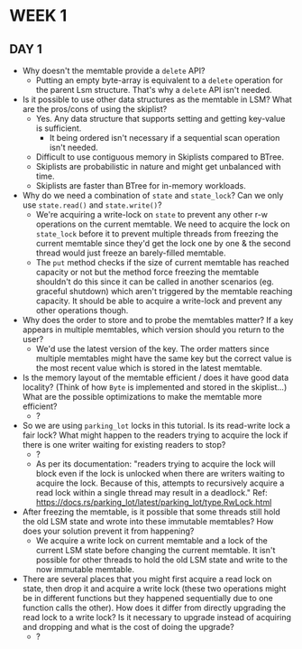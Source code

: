 # WEEK 1

## DAY 1
* Why doesn't the memtable provide a `delete` API?
    - Putting an empty byte-array is equivalent to a `delete` operation for the parent Lsm structure. That's why a `delete` API isn't needed.
* Is it possible to use other data structures as the memtable in LSM? What are the pros/cons of using the skiplist?
    - Yes. Any data structure that supports setting and getting key-value is sufficient.
      - It being ordered isn't necessary if a sequential scan operation isn't needed.
    - Difficult to use contiguous memory in Skiplists compared to BTree.
    - Skiplists are probabilistic in nature and might get unbalanced with time.
    - Skiplists are faster than BTree for in-memory workloads.
* Why do we need a combination of `state` and `state_lock`? Can we only use `state.read()` and `state.write()`?
    - We're acquiring a write-lock on `state` to prevent any other r-w operations on the current memtable. We need to acquire the lock on `state_lock` before it to prevent multiple threads from freezing the current memtable since they'd get the lock one by one & the second thread would just freeze an barely-filled memtable.
    - The `put` method checks if the size of current memtable has reached capacity or not but the method force freezing the memtable shouldn't do this since it can be called in another scenarios (eg. graceful shutdown) which aren't triggered by the memtable reaching capacity. It should be able to acquire a write-lock and prevent any other operations though.
* Why does the order to store and to probe the memtables matter? If a key appears in multiple memtables, which version should you return to the user?
    - We'd use the latest version of the key. The order matters since multiple memtables might have the same key but the correct value is the most recent value which is stored in the latest memtable.
* Is the memory layout of the memtable efficient / does it have good data locality? (Think of how `Byte` is implemented and stored in the skiplist...) What are the possible optimizations to make the memtable more efficient?
    - ?
* So we are using `parking_lot` locks in this tutorial. Is its read-write lock a fair lock? What might happen to the readers trying to acquire the lock if there is one writer waiting for existing readers to stop?
    - ?
    - As per its documentation: "readers trying to acquire the lock will block even if the lock is unlocked when there are writers waiting to acquire the lock. Because of this, attempts to recursively acquire a read lock within a single thread may result in a deadlock." Ref: https://docs.rs/parking_lot/latest/parking_lot/type.RwLock.html
* After freezing the memtable, is it possible that some threads still hold the old LSM state and wrote into these immutable memtables? How does your solution prevent it from happening?
    - We acquire a write lock on current memtable and a lock of the current LSM state before changing the current memtable. It isn't possible for other threads to hold the old LSM state and write to the now immutable memtable.
* There are several places that you might first acquire a read lock on state, then drop it and acquire a write lock (these two operations might be in different functions but they happened sequentially due to one function calls the other). How does it differ from directly upgrading the read lock to a write lock? Is it necessary to upgrade instead of acquiring and dropping and what is the cost of doing the upgrade?
    - ?
